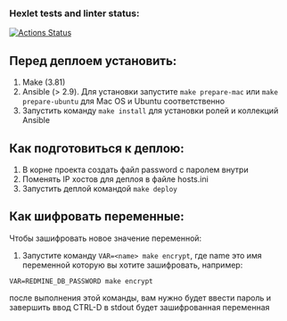 ### Hexlet tests and linter status:
[![Actions Status](https://github.com/greenfrontend/devops-for-programmers-project-lvl2/workflows/hexlet-check/badge.svg)](https://github.com/greenfrontend/devops-for-programmers-project-lvl2/actions)

## Перед деплоем установить:
1. Make (3.81)
2. Ansible (> 2.9). Для установки запустите `make prepare-mac` или `make prepare-ubuntu` для Mac OS и Ubuntu соответственно
3. Запустить команду `make install` для установки ролей и коллекций Ansible

## Как подготовиться к деплою:
1. В корне проекта создать файл password с паролем внутри
2. Поменять IP хостов для деплоя в файле hosts.ini
3. Запустить деплой командой `make deploy`

## Как шифровать переменные:
Чтобы зашифровать новое значение переменной:
1. Запустите команду `VAR=<name> make encrypt`, где name это имя переменной которую вы хотите зашифровать, например:

`VAR=REDMINE_DB_PASSWORD make encrypt`

после выполнения этой команды, вам нужно будет ввести пароль и завершить ввод CTRL-D
в stdout будет зашифрованная переменная

